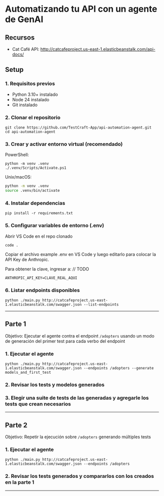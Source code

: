 # Automatizando tu API con un agente de GenAI

## Recursos

- Cat Café API: http://catcafeproject.us-east-1.elasticbeanstalk.com/api-docs/

## Setup

### 1. Requisitos previos

- Python 3.10+ instalado
- Node 24 instalado
- Git instalado
  
### 2. Clonar el repositorio

```pwsh
git clone https://github.com/TestCraft-App/api-automation-agent.git
cd api-automation-agent
```

### 3. Crear y activar entorno virtual (recomendado)

PowerShell:
```pwsh
python -m venv .venv
./.venv/Scripts/Activate.ps1
```

Unix/macOS:
```bash
python -m venv .venv
source .venv/bin/activate
```

### 4. Instalar dependencias

```pwsh
pip install -r requirements.txt
```

### 5. Configurar variables de entorno (.env)

Abrir VS Code en el repo clonado
```pwsh
code .
```
Copiar el archivo example .env en VS Code y luego editarlo para colocar la API Key de Anthropic.

Para obtener la clave, ingresar a: // TODO

```
ANTHROPIC_API_KEY=CLAVE_REAL_AQUI
```

### 6. Listar endpoints disponibles

```pwsh
python ./main.py http://catcafeproject.us-east-1.elasticbeanstalk.com/swagger.json --list-endpoints
```

---

## Parte 1

Objetivo: Ejecutar el agente contra el endpoint `/adopters` usando un modo de generación del primer test para cada verbo del endpoint

### 1. Ejecutar el agente

```pwsh
python ./main.py http://catcafeproject.us-east-1.elasticbeanstalk.com/swagger.json --endpoints /adopters --generate models_and_first_test
```

### 2. Revisar los tests y modelos generados

### 3. Elegir una suite de tests de las generadas y agregarle los tests que crean necesarios

---

## Parte 2

Objetivo: Repetir la ejecución sobre `/adopters` generando múltiples tests

### 1. Ejecutar el agente

```pwsh
python ./main.py http://catcafeproject.us-east-1.elasticbeanstalk.com/swagger.json --endpoints /adopters
```

### 2. Revisar los tests generados y compararlos con los creados en la parte 1

---